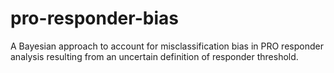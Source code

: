 # pro-responder-bias
A Bayesian approach to account for misclassification bias in PRO responder analysis resulting from an uncertain definition of responder threshold.
